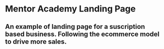 # Mentor Academy Landing Page

## An example of landing page for a suscription based business. Following the ecommerce model to drive more sales.
